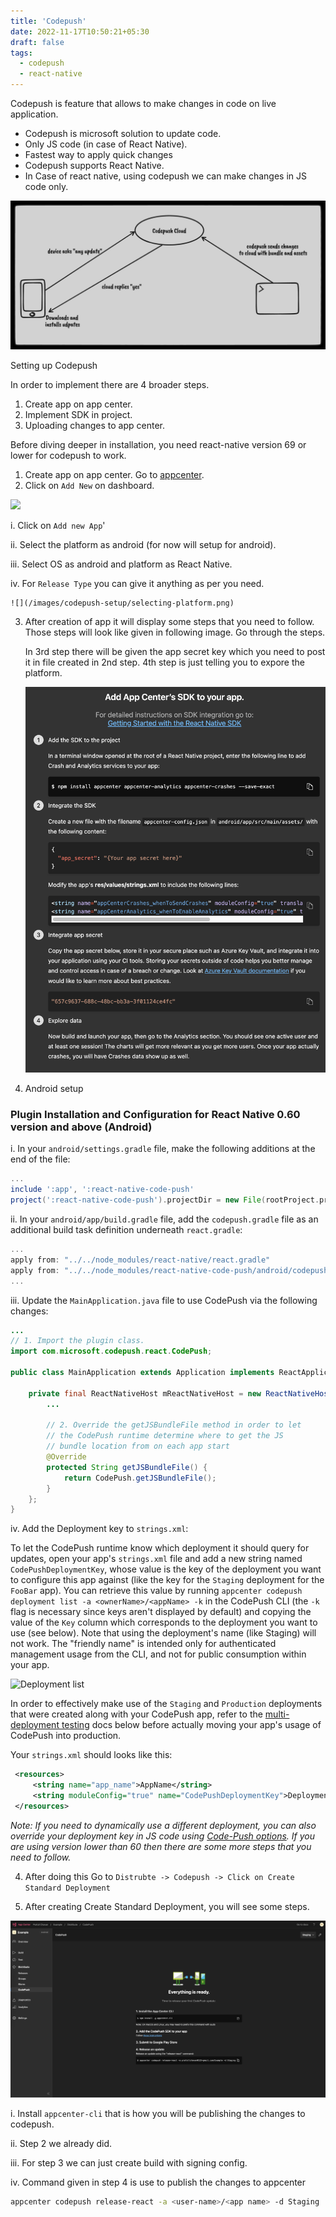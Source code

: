 ```yaml
---
title: 'Codepush'
date: 2022-11-17T10:50:21+05:30
draft: false
tags:
  - codepush
  - react-native
---
```


Codepush is feature that allows to make changes in code on live application.

- Codepush is microsoft solution to update code.
- Only JS code (in case of React Native).
- Fastest way to apply quick changes
- Codepush supports React Native.
- In Case of react native, using codepush we can make changes in JS code only.

![](/images/codepush-setup/codepush.jpeg)

Setting up Codepush

In order to implement there are 4 broader steps.

1.  Create app on app center.
2.  Implement SDK in project.
3.  Uploading changes to app center.

Before diving deeper in installation, you need react-native version 69 or lower for codepush to work.

1.  Create app on app center. Go to [appcenter](https://appcenter.ms).
2.  Click on `Add New` on dashboard.

![](/images/codepush-setup/appcenter-dashboard.png)

i. Click on `Add new App`'

ii. Select the platform as android (for now will setup for android).

iii. Select OS as android and platform as React Native.

iv. For `Release Type` you can give it anything as per you need.

    ![](/images/codepush-setup/selecting-platform.png)

3.  After creation of app it will display some steps that you need to follow.
    Those steps will look like given in following image. Go through the steps.

    In 3rd step there will be given the app secret key which you need to post it in file created in 2nd step. 4th step is just telling you to expore the platform.

    ![](/images/codepush-setup/sdk-setup-steps.png)

4.  Android setup

### Plugin Installation and Configuration for React Native 0.60 version and above (Android)

i. In your `android/settings.gradle` file, make the following additions at the end of the file:

```gradle
...
include ':app', ':react-native-code-push'
project(':react-native-code-push').projectDir = new File(rootProject.projectDir, '../node_modules/react-native-code-push/android/app')
```

ii. In your `android/app/build.gradle` file, add the `codepush.gradle` file as an additional build task definition underneath `react.gradle`:

```gradle
...
apply from: "../../node_modules/react-native/react.gradle"
apply from: "../../node_modules/react-native-code-push/android/codepush.gradle"
...
```

iii. Update the `MainApplication.java` file to use CodePush via the following changes:

```java
...
// 1. Import the plugin class.
import com.microsoft.codepush.react.CodePush;

public class MainApplication extends Application implements ReactApplication {

    private final ReactNativeHost mReactNativeHost = new ReactNativeHost(this) {
        ...

        // 2. Override the getJSBundleFile method in order to let
        // the CodePush runtime determine where to get the JS
        // bundle location from on each app start
        @Override
        protected String getJSBundleFile() {
            return CodePush.getJSBundleFile();
        }
    };
}
```

iv. Add the Deployment key to `strings.xml`:

To let the CodePush runtime know which deployment it should query for updates, open your app's `strings.xml` file and add a new string named `CodePushDeploymentKey`, whose value is the key of the deployment you want to configure this app against (like the key for the `Staging` deployment for the `FooBar` app). You can retrieve this value by running `appcenter codepush deployment list -a <ownerName>/<appName> -k` in the CodePush CLI (the `-k` flag is necessary since keys aren't displayed by default) and copying the value of the `Key` column which corresponds to the deployment you want to use (see below). Note that using the deployment's name (like Staging) will not work. The "friendly name" is intended only for authenticated management usage from the CLI, and not for public consumption within your app.

![Deployment list](https://cloud.githubusercontent.com/assets/116461/11601733/13011d5e-9a8a-11e5-9ce2-b100498ffb34.png)

In order to effectively make use of the `Staging` and `Production` deployments that were created along with your CodePush app, refer to the [multi-deployment testing](../README.md#multi-deployment-testing) docs below before actually moving your app's usage of CodePush into production.

Your `strings.xml` should looks like this:

```xml
 <resources>
     <string name="app_name">AppName</string>
     <string moduleConfig="true" name="CodePushDeploymentKey">DeploymentKey</string>
 </resources>
```

_Note: If you need to dynamically use a different deployment, you can also override your deployment key in JS code using [Code-Push options](./api-js.md#CodePushOptions). If you are using version lower than 60 then there are some more steps that you need to follow._

4. After doing this Go to `Distrubte -> Codepush -> Click on Create Standard Deployment`

5. After creating Create Standard Deployment, you will see some steps.

![](/images/codepush-setup/setting-up-distribution.png)

i. Install `appcenter-cli` that is how you will be publishing the changes to codepush.

ii. Step 2 we already did.

iii. For step 3 we can just create build with signing config.

iv. Command given in step 4 is use to publish the changes to appcenter

```sh
appcenter codepush release-react -a <user-name>/<app name> -d Staging
```
